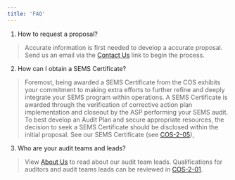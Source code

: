 ```yaml
---
title: 'FAQ'
---
```


1. How to request a proposal?

>Accurate information is first needed to develop a accurate proposal.  Send us an email via the [Contact Us](/contact/) link to begin the process.

2. How can I obtain a SEMS Certificate?

>Foremost, being awarded a SEMS Certificate from the COS exhibits your commitment to making extra efforts to further refine and deeply integrate your SEMS program within operations.  A SEMS Certificate is awarded through the verification of corrective action plan implementation and closeout by the ASP performing your SEMS audit.  To best develop an Audit Plan and secure appropriate resources, the decision to seek a SEMS Certificate should be disclosed within the initial proposal. See our SEMS Certificate (see [COS-2-05](https://www.centerforoffshoresafety.org/-/media/COS/COSReboot/2020-140_COS_2_05_1stedition.pdf)),

3. Who are your audit teams and leads?

> View [About Us](/about/) to read about our audit team leads.  Qualifications for auditors and audit teams leads can be reviewed in [COS-2-01](https://www.centerforoffshoresafety.org/-/media/COS/COSReboot/COS-2-01_Qualification.pdf).
